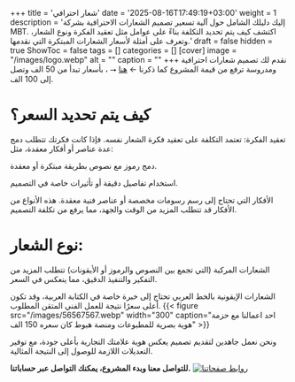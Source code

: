 +++
title = 'شعار احترافي'
date = '2025-08-16T17:49:19+03:00'
weight = 1
description = 'إليك دليلك الشامل حول آلية تسعير تصميم الشعارات الاحترافية بشركة MBT. اكتشف كيف يتم تحديد التكلفة بناءً على عوامل مثل تعقيد الفكرة ونوع الشعار، وتعرف على أمثلة لأسعار الشعارات المبتكرة التي نقدمها.'
draft = false
hidden = true
ShowToc = false
tags = []
categories = []
[cover]
    image = "/images/logo.webp"
    alt = ""
    caption = ""
+++
نقدم لك تصميم شعارات احترافية ومدروسة ترفع من قيمة المشروع كما ذكرنا  ← [هنا](posts/logo-tipes/) ⭢ ، بأسعار تبدأ من 50 الف وتصل إلى 100 الف.

# كيف يتم تحديد السعر؟

تعقيد الفكرة:
تعتمد التكلفة على تعقيد فكرة الشعار نفسه. فإذا كانت فكرتك تتطلب دمج عدة عناصر أو أفكار معقدة، مثل:

دمج رموز مع نصوص بطريقة مبتكرة أو معقدة.

استخدام تفاصيل دقيقة أو تأثيرات خاصة في التصميم.

الأفكار التي تحتاج إلى رسم رسومات مخصصة أو عناصر فنية معقدة.
هذه الأنواع من الأفكار قد تتطلب المزيد من الوقت والجهد، مما يرفع من تكلفة التصميم.

# نوع الشعار:

الشعارات المركبة (التي تجمع بين النصوص والرموز أو الأيقونات) تتطلب المزيد من التفكير والتنفيذ الدقيق، مما ينعكس في السعر.

الشعارات الإيقونية بالخط العربي تحتاج إلى خبرة خاصة في الكتابة العربية، وقد تكون أعلى سعرًا نتيجة للعمل الفني المتقن المطلوب.
{{< figure src="/images/56567567.webp" width="300" caption="احد اعمالنا مع حزمة هوية بصرية للمطبوعات ومنصة هبوط كان سعره 150 الف" >}}

ونحن نعمل جاهدين لتقديم تصميم يعكس هوية علامتك التجارية بأعلى جودة، مع توفير التعديلات اللازمة للوصول إلى النتيجة المثالية.

**للتواصل معنا وبدء المشروع، يمكنك التواصل عبر حساباتنا.**
[![روابط صفحاتنا](/images/social-media.webp)](46457657/575676/)
